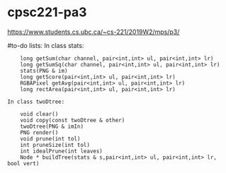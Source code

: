 # cpsc221-pa3
https://www.students.cs.ubc.ca/~cs-221/2019W2/mps/p3/
 
#to-do lists:
    In class stats:

        long getSum(char channel, pair<int,int> ul, pair<int,int> lr)
        long getSumSq(char channel, pair<int,int> ul, pair<int,int> lr)
        stats(PNG & im)
        long getScore(pair<int,int> ul, pair<int,int> lr)
        RGBAPixel getAvg(pair<int,int> ul, pair<int,int> lr)
        long rectArea(pair<int,int> ul, pair<int,int> lr)

    In class twoDtree:

        void clear()
        void copy(const twoDtree & other)
        twoDtree(PNG & imIn)
        PNG render()
        void prune(int tol)
        int pruneSize(int tol)
        int idealPrune(int leaves)
        Node * buildTree(stats & s,pair<int,int> ul, pair<int,int> lr, bool vert)